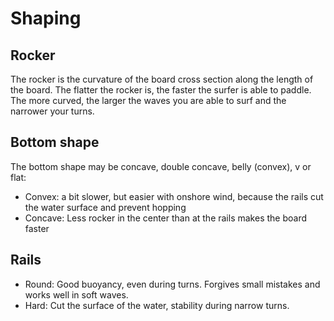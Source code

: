# Shaping

## Rocker

The rocker is the curvature of the board cross section along the length of the board. The flatter the rocker is, the faster the surfer is able to paddle. The more curved, the larger the waves you are able to surf and the narrower your turns.

## Bottom shape

The bottom shape may be concave, double concave, belly (convex), v or flat:

* Convex: a bit slower, but easier with onshore wind, because the rails cut the water surface and prevent hopping
* Concave: Less rocker in the center than at the rails makes the board faster

## Rails

* Round: Good buoyancy, even during turns. Forgives small mistakes and works well in soft waves.
* Hard: Cut the surface of the water, stability during narrow turns.
